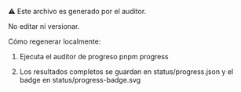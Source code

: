 ⚠️ Este archivo es generado por el auditor.

No editar ni versionar.

Cómo regenerar localmente:

1) Ejecuta el auditor de progreso
	pnpm progress

2) Los resultados completos se guardan en status/progress.json y el badge en status/progress-badge.svg
